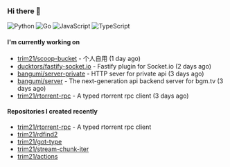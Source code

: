 ### Hi there 👋

![Python](https://img.shields.io/badge/python-3670A0?style=for-the-badge&logo=python&logoColor=ffdd54)
![Go](https://img.shields.io/badge/go-%2300ADD8.svg?style=for-the-badge&logo=go&logoColor=white)
![JavaScript](https://img.shields.io/badge/javascript-%23323330.svg?style=for-the-badge&logo=javascript&logoColor=%23F7DF1E)
![TypeScript](https://img.shields.io/badge/typescript-%23007ACC.svg?style=for-the-badge&logo=typescript&logoColor=white)

#### I'm currently working on

- [trim21/scoop-bucket](https://github.com/trim21/scoop-bucket) - 个人自用 (1 day ago)
- [ducktors/fastify-socket.io](https://github.com/ducktors/fastify-socket.io) - Fastify plugin for Socket.io (2 days ago)
- [bangumi/server-private](https://github.com/bangumi/server-private) - HTTP sever for private api (3 days ago)
- [bangumi/server](https://github.com/bangumi/server) - The next-generation api backend server for bgm.tv (3 days ago)
- [trim21/rtorrent-rpc](https://github.com/trim21/rtorrent-rpc) - A typed rtorrent rpc client (3 days ago)

#### Repositories I created recently

- [trim21/rtorrent-rpc](https://github.com/trim21/rtorrent-rpc) - A typed rtorrent rpc client
- [trim21/rdfind2](https://github.com/trim21/rdfind2)
- [trim21/got-type](https://github.com/trim21/got-type)
- [trim21/stream-chunk-iter](https://github.com/trim21/stream-chunk-iter)
- [trim21/actions](https://github.com/trim21/actions)
